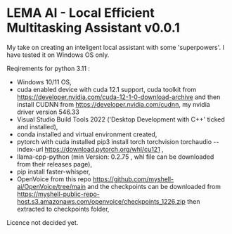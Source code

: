 # LEMA AI - Local Efficient Multitasking Assistant v0.0.1
My take on creating an inteligent local assistant with some 'superpowers'. I have tested it on Windows OS only.

Reqirements for python 3.11 :  
- Windows 10/11 OS,
- cuda enabled device with cuda 12.1 support, cuda toolkit from https://developer.nvidia.com/cuda-12-1-0-download-archive  and  then install CUDNN from https://developer.nvidia.com/cudnn, my nvidia driver version 546.33
- Visual Studio Build Tools 2022 ('Desktop Development with C++' ticked and installed),
- conda installed and virtual environment created,
- pytorch with cuda installed pip3 install torch torchvision torchaudio --index-url https://download.pytorch.org/whl/cu121 ,
- llama-cpp-python (min Version: 0.2.75 , whl file can be downloaded from their releases page),
- pip install faster-whisper,
- OpenVoice from this repo https://github.com/myshell-ai/OpenVoice/tree/main and the checkpoints can be downloaded from https://myshell-public-repo-host.s3.amazonaws.com/openvoice/checkpoints_1226.zip then extracted to checkpoints folder,
               
            

Licence not decided yet.
